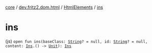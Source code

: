 [core](../../index.md) / [dev.fritz2.dom.html](../index.md) / [HtmlElements](index.md) / [ins](./ins.md)

# ins

(js) `open fun ins(baseClass: `[`String`](https://kotlinlang.org/api/latest/jvm/stdlib/kotlin/-string/index.html)`? = null, id: `[`String`](https://kotlinlang.org/api/latest/jvm/stdlib/kotlin/-string/index.html)`? = null, content: `[`Ins`](../-ins/index.md)`.() -> `[`Unit`](https://kotlinlang.org/api/latest/jvm/stdlib/kotlin/-unit/index.html)`): `[`Ins`](../-ins/index.md)